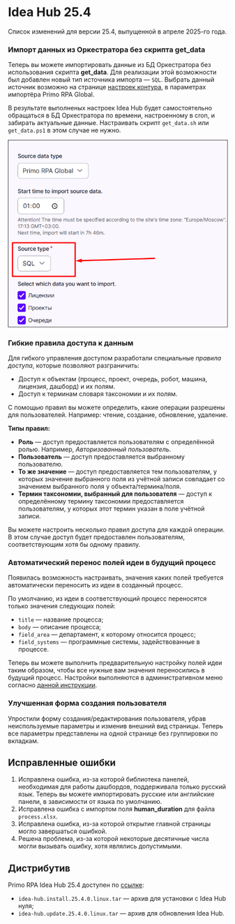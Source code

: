 # Idea Hub 25.4

Список изменений для версии 25.4, выпущенной в апреле 2025-го года.


### Импорт данных из Оркестратора без скрипта get_data

Теперь вы можете импортировать данные из БД Оркестратора без использования скрипта **get_data**. Для реализации этой возможности был добавлен новый тип источника импорта — `SQL`. Выбрать данный источник возможно на странице [настроек контура](https://docs.primo-rpa.ru/ru/idea-hub/installation/initial-setup/environments), в параметрах импортёра Primo RPA Global.

В результате выполненых настроек Idea Hub будет самостоятельно обращаться в БД Оркестратора по времени, настроенному в cron, и забирать актуальные данные. Настраивать скрипт `get_data.sh` или `get_data.ps1` в этом случае не нужно.

![](<../../release-notes/resources/idea-hub/25-4/sql-importer.png>)


### Гибкие правила доступа к данным

Для гибкого управления доступом разработали специальные *правила доступа*, которые позволяют разграничить:
* Доступ к объектам (процесс, проект, очередь, робот, машина, лицензия, дашборд) и их полям. 
* Доступ к терминам словаря таксономии и их полям.

С помощью правил вы можете определить, какие операции разрешены для пользователей. Например: чтение, создание, обновление, удаление.

**Типы правил:**
* **Роль** — доступ предоставляется пользователям с определённой ролью. Например, *Авторизованный пользователь*.
* **Пользователь** — доступ предоставляется выбранному пользователю.
* **То же значение** — доступ предоставляется тем пользователям, у которых значение выбранного поля из учётной записи совпадает со значением выбранного поля у объекта/термина/поля. 
* **Термин таксономии, выбранный для пользователя** — доступ к определённому термину таксономии предоставляется пользователям, у которых этот термин указан в поле учётной записи.

Вы можете настроить несколько правил доступа для каждой операции. В этом случае доступ будет предоставлен пользователям, соответствующим хотя бы одному правилу.

### Автоматический перенос полей идеи в будущий процесс

Появилась возможность настраивать, значения каких полей требуется автоматически переносить из идеи в созданный процесс.

По умолчанию, из идеи в соответствующий процесс переносятся только значения следующих полей:
* `title` ​— название процесса;
* `body` ​— описание процесса;
* `field_area` ​— департамент, к которому относится процесс;
* `field_systems` ​— программные системы, задействованные в процессе.

Теперь вы можете выполнить предварительную настройку полей идеи таким образом, чтобы все нужные вам значения переносились в будущий процесс. Настройки выполняются в административном меню согласно [данной инструкции](https://github.com/PrimoRPA/Docs.Rus/blob/2266-%D0%B8%D0%B7%D0%BC%D0%B5%D0%BD%D0%B5%D0%BD%D0%B8%D1%8F-%D0%B2-%D0%B4%D0%BE%D0%BA%D1%83%D0%BC%D0%B5%D0%BD%D1%82%D0%B0%D1%86%D0%B8%D0%B8-%D0%B4%D0%BB%D1%8F-%D1%80%D0%B5%D0%BB%D0%B8%D0%B7%D0%B0-ih-254/idea-hub/admin/structure/webform.md).



### Улучшенная форма создания пользователя

Упростили форму создания/редактирования пользователя, убрав неиспользуемые параметры и изменив внешний вид страницы. Теперь все параметры представлены на одной странице без группировки по вкладкам.


## Исправленные ошибки

1. Исправлена ошибка, из-за которой библиотека панелей, необходимая для работы дашбордов, поддерживала только русский язык. Теперь вы можете импортировать русские или английские панели, в зависимости от языка по умолчанию.
1. Исправлена ошибка с импортом поля **human_duration** для файла `process.xlsx`. 
1. Исправлена ошибка, из-за которой открытие главной страницы могло завершаться ошибкой.
1. Решена проблема, из-за которой некоторые десятичные числа могли вызывать ошибку, хотя являлись допустимыми.


## Дистрибутив
 Primo RPA Idea Hub 25.4 доступен по [ссылке](https://disk.primo-rpa.ru/index.php/s/t9BHBjR6PP06Yax?path=%2FRelease%2FIdeaHub):
* `idea-hub.install.25.4.0.linux.tar` — архив для установки с Idea Hub нуля;
* `idea-hub.update.25.4.0.linux.tar` — архив для обновления Idea Hub.
